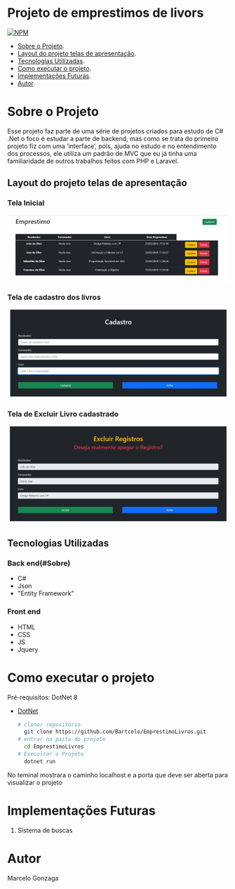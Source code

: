# Projeto de emprestimos de livors
[![NPM](https://img.shields.io/npm/l/react)](https://github.com/Bartcelo/EmprestimoLivros/blob/main/LICENSE) 

- [Sobre o Projeto](#Sobre-o-Projeto).
- [Layout do projeto telas de apresentação](#Layout-do-projeto-telas-de-apresentação).
- [Tecnologias Utilizadas](#Tecnologias-Utilizadas).
- [Como executar o projeto](#Como-executar-o-projeto).
- [Implementações Futuras](#Implementações-Futuras).
- [Autor](#Autor).

  
# Sobre o Projeto
Esse projeto faz parte de uma série de projetos criados para estudo de C# .Net o foco é estudar a parte de backend, mas como se trata do primeiro projeto fiz com uma ‘interface’, pois, ajuda no estudo e no entendimento dos processos, ele utiliza um padrão de MVC que eu já tinha uma familiaridade de outros trabalhos feitos com PHP e Laravel.

## Layout do projeto telas de apresentação

### Tela Inicial
![TelaHome](https://github.com/Bartcelo/EmprestimoLivros/blob/main/assets/TelaHome.png)
### Tela de cadastro dos livros
![TelaCadastro](https://github.com/Bartcelo/EmprestimoLivros/blob/main/assets/TelaCadastrar.png)
### Tela de Excluir Livro cadastrado
![TelaExcluir](https://github.com/Bartcelo/EmprestimoLivros/blob/main/assets/TelaExcluir.png)

## Tecnologias Utilizadas
### Back end(#Sobre)
- C#
- Json
- "Entity Framework"
### Front end
- HTML
- CSS
- JS
- Jquery

# Como executar o projeto
Pré-requisitos: DotNet 8
- [DotNet](https://dotnet.microsoft.com/pt-br/download)

  ```bash
  # clonar repositório
    git clone https://github.com/Bartcelo/EmprestimoLivros.git
  # entrar na pasta do projeto
    cd EmprestimoLivros
  # Execultar o Projeto
    dotnet run
  ```
<p>No teminal mostrara o caminho localhost e a porta que deve ser aberta para visualizar o projeto</p>

# Implementações Futuras
1. Sistema de buscas

# Autor 
Marcelo Gonzaga

